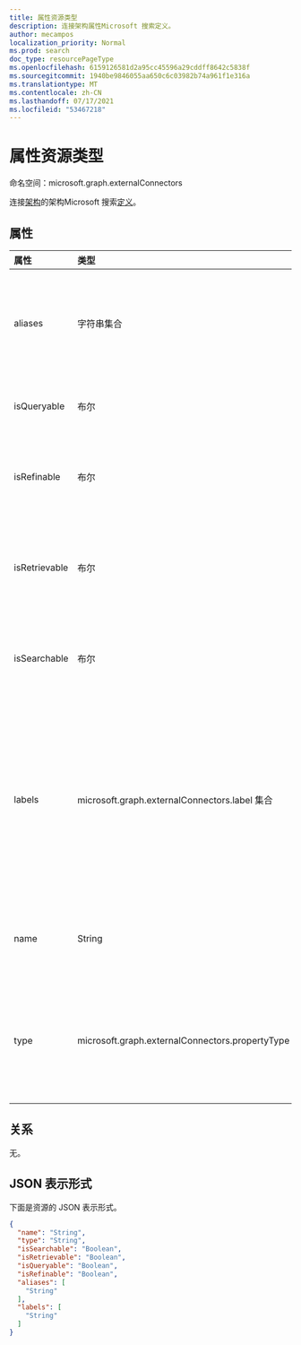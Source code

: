 ```yaml
---
title: 属性资源类型
description: 连接架构属性Microsoft 搜索定义。
author: mecampos
localization_priority: Normal
ms.prod: search
doc_type: resourcePageType
ms.openlocfilehash: 6159126581d2a95cc45596a29cddff8642c5838f
ms.sourcegitcommit: 1940be9846055aa650c6c03982b74a961f1e316a
ms.translationtype: MT
ms.contentlocale: zh-CN
ms.lasthandoff: 07/17/2021
ms.locfileid: "53467218"
---
```

# <a name="property-resource-type"></a>属性资源类型

命名空间：microsoft.graph.externalConnectors



连接[架构](externalconnectors-schema.md)的架构Microsoft 搜索[定义](externalconnectors-externalconnection.md)。

## <a name="properties"></a>属性
|属性|类型|说明|
|:---|:---|:---|
|aliases|字符串集合|属性的一组别名或友好名称。 最多 32 个字符。 每个字符串不得包含控制字符、空格或以下任何字符： `:` 、 、 `;` `,` 、 `(` `)` 、 `[` `]` 、 `{` 、 `}` 、 `%` `$` `+` `!` 、 `*` `=` `&` `?` `@` `#` `\` `~` `'` `"` `<` `>` `|` `` ` `` `^` 。 可选。|
|isQueryable|布尔|指定属性是否可查询。 可查询属性可用于关键字查询语言 [ (KQL) 查询](/sharepoint/dev/general-development/keyword-query-language-kql-syntax-reference)。 可选。|
|isRefinable|布尔|指定属性是否可精简。  可精简属性可用于筛选搜索[API](search-api-overview.md)中的搜索结果，在用户体验中Microsoft 搜索精简程序控件。 可选。|
|isRetrievable|布尔|指定属性是否可检索。 当搜索 API 返回项目结果集可检索属性将返回在搜索记录中。 还可将可检索属性添加到用于呈现搜索结果的显示模板。 可选。|
|isSearchable|布尔|指定属性是否可搜索。 仅类型或 `String` `StringCollection` 可搜索的属性。 不可搜索的属性不会添加到搜索索引。 可选。|
|labels|microsoft.graph.externalConnectors.label 集合|指定针对属性添加的一个或多个已知标记。 标签Microsoft 搜索了解连接中数据的语义。 添加适当的标签可增强搜索体验 (例如，提高相关性) 。 支持的标签 `title` `url` `createdBy` ：、、、、、、、 `lastModifiedBy` `authors` 和 `createdDateTime` `lastModifiedDateTime` `fileName` `fileExtension` 。 可选。|
|name|String|属性的名称。 最多 32 个字符。 不得包含控制字符、空格或以下任何 `:` 字符：、 `;` `,` `(` `)` `[` `]` `{` `}` `%` `$` `+` `!` `*` `=` `&` `?` `@` `#` `\` `~` `'` `"` `<` `>` `|` `` ` `` `^` 此为必需属性。|
|type|microsoft.graph.externalConnectors.propertyType|属性的数据类型。 可取值为：`string`、`int64`、`double`、`dateTime`、`boolean`、`stringCollection`、`int64Collection`、`doubleCollection`、`dateTimeCollection`、`unknownFutureValue`。|

## <a name="relationships"></a>关系
无。

## <a name="json-representation"></a>JSON 表示形式
下面是资源的 JSON 表示形式。
<!-- {
  "blockType": "resource",
  "@odata.type": "microsoft.graph.externalConnectors.property"
}
-->
``` json
{
  "name": "String",
  "type": "String",
  "isSearchable": "Boolean",
  "isRetrievable": "Boolean",
  "isQueryable": "Boolean",
  "isRefinable": "Boolean",
  "aliases": [
    "String"
  ],
  "labels": [
    "String"
  ]
}
```

